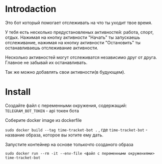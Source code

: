 # Introdaction
Это бот который помогает отслеживать на что ты уходит твое время.

У тебя есть несколько предустановленых активностей: работа, спорт, отдых. Нажимая на кнопку
активности \"Начать\" ты запускаешь отслеживание, нажимая на кнопку активности \"Остановить\"
ты останавливаешь отслеживание активности.

Несколько активностей могут отслеживатся независимо
друг от друга. Главное не забывай их останавливать.

Так же можно добавлять свои активности(в будующем).

# Install
Создайте файл с переменными окружения, содержащий:
`TELEGRAM_BOT_TOKEN` - api токен бота

Соберите docker image из dockerfile

`sudo docker build --tag time-tracket-bot .` , где `time-tracket-bot` - название образа, которое вы хотите ему дать.

Запустите контейнер на основе толькочто созданого образа

`sudo docker run --rm -it --env-file <файл с переменными окружениями> time-tracket-bot`